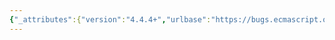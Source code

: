 ```yaml
---
{"_attributes":{"version":"4.4.4+","urlbase":"https://bugs.ecmascript.org/","maintainer":"dherman@mozilla.com"},"bug":{"bug_id":1394,"creation_ts":"2013-03-23 13:10:00 -0700","short_desc":"15.13.6.1: not-quite-compatible paragraphs","delta_ts":"2013-05-14 18:13:40 -0700","product":"Draft for 6th Edition","component":"editorial issue","version":"Rev 14: March 8, 2013 Draft","rep_platform":"All","op_sys":"All","bug_status":"RESOLVED","resolution":"FIXED","priority":"Normal","bug_severity":"normal","everconfirmed":true,"reporter":{"uid":"jmdyck","name":"Michael Dyck"},"assigned_to":{"uid":"allen","name":"Allen Wirfs-Brock"},"long_desc":[{"commentid":3550,"comment_count":0,"who":{"uid":"jmdyck","name":"Michael Dyck"},"bug_when":"2013-03-23 13:10:35 -0700","thetext":"In 15.13.6.1 \"TypedArray Constructors Called as a Function\",\nthe two paragraphs begin the same way, but are not quite compatible.\n\nDelete the first, I think."},{"commentid":3567,"comment_count":1,"who":{"uid":"allen","name":"Allen Wirfs-Brock"},"bug_when":"2013-04-04 17:29:13 -0700","thetext":"fixed in rev 15 editor's draft"},{"commentid":3933,"comment_count":2,"who":{"uid":"allen","name":"Allen Wirfs-Brock"},"bug_when":"2013-05-14 18:13:40 -0700","thetext":"resolved in rev 15, May 14, 2013 draft"}]}}
---
```

